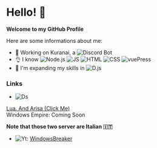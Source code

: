 # Hello! 👋

**Welcome to my GitHub Profile**

Here are some informations about me:

- 🔭 Working on Kuranai, a ![Discord](https://img.shields.io/badge/-Discord-black?&logo=discord) Bot
- 👌 I know ![Node.js](https://img.shields.io/badge/-NodeJS-black?&logo=node.js) ![JS](https://img.shields.io/badge/-JavaScript-black?&logo=JavaScript) ![HTML](https://img.shields.io/badge/-HTML5-black?&logo=html5) ![CSS](https://img.shields.io/badge/-CSS-black?&logo=css3) ![vuePress](https://img.shields.io/badge/-VuePress-black?&logo=vue.js)
- 🌱 I'm expanding my skills in ![D.js](https://img.shields.io/badge/-DiscordJS-black?&logo=discord)

### Links

- ![Ds](https://img.shields.io/badge/-Discord-black?&logo=discord)

[Lua. And Arisa (Click Me)]()<br>
Windows Empire: Coming Soon


**Note that those two server are Italian 🇮🇹**

- ![Yt](https://img.shields.io/badge/-YouTube-black?&logo=youtube): [WindowsBreaker](https://youtube.com/channel/UC-oNpdnr0WaBBMlUJ5BXhJw)








